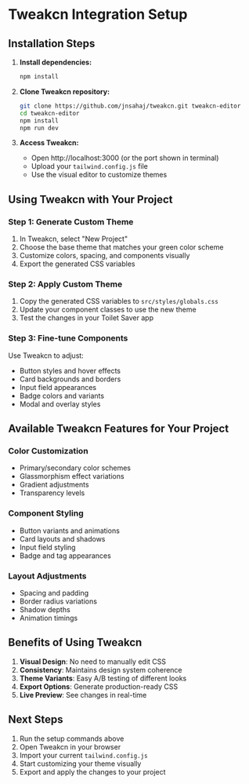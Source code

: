 # Tweakcn Integration Setup

## Installation Steps

1. **Install dependencies:**
   ```bash
   npm install
   ```

2. **Clone Tweakcn repository:**
   ```bash
   git clone https://github.com/jnsahaj/tweakcn.git tweakcn-editor
   cd tweakcn-editor
   npm install
   npm run dev
   ```

3. **Access Tweakcn:**
   - Open http://localhost:3000 (or the port shown in terminal)
   - Upload your `tailwind.config.js` file
   - Use the visual editor to customize themes

## Using Tweakcn with Your Project

### Step 1: Generate Custom Theme
1. In Tweakcn, select "New Project"
2. Choose the base theme that matches your green color scheme
3. Customize colors, spacing, and components visually
4. Export the generated CSS variables

### Step 2: Apply Custom Theme
1. Copy the generated CSS variables to `src/styles/globals.css`
2. Update your component classes to use the new theme
3. Test the changes in your Toilet Saver app

### Step 3: Fine-tune Components
Use Tweakcn to adjust:
- Button styles and hover effects
- Card backgrounds and borders
- Input field appearances
- Badge colors and variants
- Modal and overlay styles

## Available Tweakcn Features for Your Project

### Color Customization
- Primary/secondary color schemes
- Glassmorphism effect variations
- Gradient adjustments
- Transparency levels

### Component Styling
- Button variants and animations
- Card layouts and shadows
- Input field styling
- Badge and tag appearances

### Layout Adjustments
- Spacing and padding
- Border radius variations
- Shadow depths
- Animation timings

## Benefits of Using Tweakcn

1. **Visual Design**: No need to manually edit CSS
2. **Consistency**: Maintains design system coherence
3. **Theme Variants**: Easy A/B testing of different looks
4. **Export Options**: Generate production-ready CSS
5. **Live Preview**: See changes in real-time

## Next Steps

1. Run the setup commands above
2. Open Tweakcn in your browser
3. Import your current `tailwind.config.js`
4. Start customizing your theme visually
5. Export and apply the changes to your project